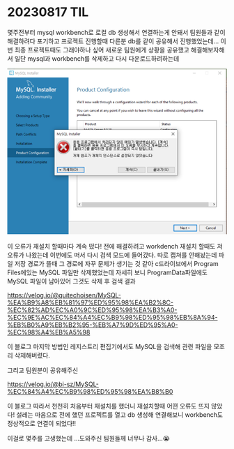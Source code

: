 # 20230817 TIL

몇주전부터 mysql workbench로 로컬 db 생성해서 연결하는게 안돼서 팀원들과 같이 해결하려다 포기하고 프로젝트 진행할때 다른분 db를 같이 공유해서 진행했었는데... 이번 최종 프로젝트때도 그래야하나 싶어 새로운 팀원에게 상황을 공유했고 해결해보자해서 일단 mysql과 workbench를 삭제하고 다시 다운로드하려하는데

![Alt text](image.png)

이 오류가 재설치 할때마다 계속 떴다! 전에 해결하려고 workdench 재설치 할때도 저 오류가 나왔는데 이번에도 떠서 다시 검색 모드에 들어갔다. 따로 캡쳐를 안해놨는데 파일 저장 경로가 뜰때 그 경로에 자꾸 문제가 생기는 것 같아 c드라이브에서 Program Files에있는 MySQL 파일만 삭제했었는데 자세히 보니 ProgramData파일에도 MySQL 파일이 남아있어 그것도 삭제 후 검색 결과

https://velog.io/@quitechoisen/MySQL-%EA%B9%A8%EB%81%97%ED%95%98%EA%B2%8C-%EC%82%AD%EC%A0%9C%ED%95%98%EA%B3%A0-%EC%9E%AC%EC%84%A4%EC%B9%98%ED%95%98%EB%8A%94-%EB%B0%A9%EB%B2%95-%EB%A7%9D%ED%95%A0-%EC%98%A4%EB%A5%98

이 블로그 마지막 방법인 레지스트리 편집기에서도 MySQL을 검색해 관련 파일을 모조리 삭제해버렸다.

그리고 팀원분이 공유해주신

https://velog.io/@bi-sz/MySQL-%EC%84%A4%EC%B9%98%ED%95%98%EA%B8%B0

이 블로그 따라서 천천히 처음부터 재설치를 했더니 재설치할때 어떤 오류도 뜨지 않았다! 설레는 마음으로 전에 했던 프로젝트를 열고 db 생성해 연결해보니 workbench도 정상적으로 연결이 되었다!!

이걸로 몇주를 고생했는데 ...도와주신 팀원들께 너무나 감사...😭
